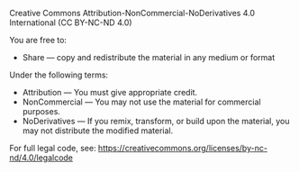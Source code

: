 Creative Commons Attribution-NonCommercial-NoDerivatives 4.0 International (CC BY-NC-ND 4.0)

You are free to:
- Share — copy and redistribute the material in any medium or format

Under the following terms:
- Attribution — You must give appropriate credit.
- NonCommercial — You may not use the material for commercial purposes.
- NoDerivatives — If you remix, transform, or build upon the material, you may not distribute the modified material.

For full legal code, see: https://creativecommons.org/licenses/by-nc-nd/4.0/legalcode
